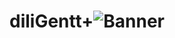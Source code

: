 # diliGentt+![Banner](https://user-images.githubusercontent.com/82240898/164141634-eb0506ea-4da1-425e-a5d4-91b00d3ba7af.png)
